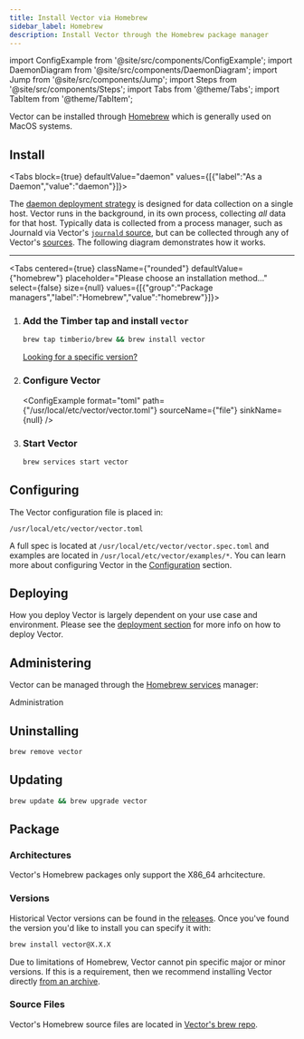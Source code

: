 ```yaml
---
title: Install Vector via Homebrew
sidebar_label: Homebrew
description: Install Vector through the Homebrew package manager
---
```


import ConfigExample from '@site/src/components/ConfigExample';
import DaemonDiagram from '@site/src/components/DaemonDiagram';
import Jump from '@site/src/components/Jump';
import Steps from '@site/src/components/Steps';
import Tabs from '@theme/Tabs';
import TabItem from '@theme/TabItem';

Vector can be installed through [Homebrew][urls.homebrew] which is generally
used on MacOS systems.



## Install

<Tabs
  block={true}
  defaultValue="daemon"
  values={[{"label":"As a Daemon","value":"daemon"}]}>
<TabItem value="daemon">

The [daemon deployment strategy][docs.strategies#daemon] is designed for data
collection on a single host. Vector runs in the background, in its own process,
collecting _all_ data for that host.
Typically data is collected from a process manager, such as Journald via
Vector's [`journald` source][docs.sources.journald], but can be collected
through any of Vector's [sources][docs.sources].
The following diagram demonstrates how it works.

<DaemonDiagram
  platformName={null}
  sourceName={null}
  sinkName={null} />

---

<Tabs
  centered={true}
  className={"rounded"}
  defaultValue={"homebrew"}
  placeholder="Please choose an installation method..."
  select={false}
  size={null}
  values={[{"group":"Package managers","label":"Homebrew","value":"homebrew"}]}>
<TabItem value="homebrew">

<Steps headingDepth={3}>
<ol>
<li>

### Add the Timber tap and install `vector`

```bash
brew tap timberio/brew && brew install vector
```

[Looking for a specific version?][docs.package_managers.homebrew]

</li>
<li>

### Configure Vector

<ConfigExample
  format="toml"
  path={"/usr/local/etc/vector/vector.toml"}
  sourceName={"file"}
  sinkName={null} />

</li>
<li>

### Start Vector

```bash
brew services start vector
```

</li>
</ol>
</Steps>

</TabItem>
</Tabs>
</TabItem>
</Tabs>

## Configuring

The Vector configuration file is placed in:

```text
/usr/local/etc/vector/vector.toml
```

A full spec is located at `/usr/local/etc/vector/vector.spec.toml` and examples
are located in `/usr/local/etc/vector/examples/*`. You can learn more about
configuring Vector in the [Configuration][docs.configuration] section.

## Deploying

How you deploy Vector is largely dependent on your use case and environment.
Please see the [deployment section][docs.deployment] for more info on how to
deploy Vector.

## Administering

Vector can be managed through the [Homebrew services][urls.homebrew_services]
manager:

<Jump to="/docs/administration">Administration</Jump>

## Uninstalling

```bash
brew remove vector
```

## Updating

```bash
brew update && brew upgrade vector
```

## Package

### Architectures

Vector's Homebrew packages only support the X86_64 arhcitecture.

### Versions

Historical Vector versions can be found in the [releases][urls.vector_releases].
Once you've found the version you'd like to install you can specify it with:

```bash
brew install vector@X.X.X
```

Due to limitations of Homebrew, Vector cannot pin specific major or minor
versions. If this is a requirement, then we recommend installing Vector
directly [from an archive][docs.manual.from-archives].

### Source Files

Vector's Homebrew source files are located in
[Vector's brew repo][urls.vector_homebrew_source_files].

[docs.configuration]: /docs/setup/configuration/
[docs.deployment]: /docs/setup/deployment/
[docs.manual.from-archives]: /docs/setup/installation/manual/from-archives/
[docs.package_managers.homebrew]: /docs/setup/installation/package-managers/homebrew/
[docs.sources.journald]: /docs/reference/sources/journald/
[docs.sources]: /docs/reference/sources/
[docs.strategies#daemon]: /docs/setup/deployment/strategies/#daemon
[urls.homebrew]: https://brew.sh/
[urls.homebrew_services]: https://github.com/Homebrew/homebrew-services
[urls.vector_homebrew_source_files]: https://github.com/timberio/homebrew-brew/blob/master/Formula/vector.rb
[urls.vector_releases]: https://vector.dev/releases/latest/
